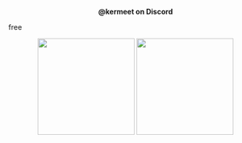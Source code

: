 <p align="center"><b>@kermeet on Discord</b></p>
<p>free</p>
<p align="center">
	<img src="https://github-readme-stats.vercel.app/api?username=krmeet&show_icons=true&theme=omni&hide_border=true" height="192px"/>
	<img src="https://github-readme-stats.vercel.app/api/top-langs/?username=krmeet&layout=compact&theme=omni&langs_count=10&hide_border=true" height="192px"/>
</p>
